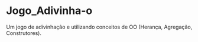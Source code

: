 # Jogo_Adivinha-o
Um jogo de adivinhação e utilizando conceitos de OO (Herança, Agregação, Construtores).
